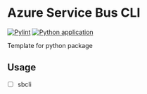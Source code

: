 # Azure Service Bus CLI

[![Pylint](https://github.com/guionardo/py-servicebus-cli/actions/workflows/pylint.yml/badge.svg)](https://github.com/guionardo/py-servicebus-cli/actions/workflows/pylint.yml)
[![Python application](https://github.com/guionardo/py-servicebus-cli/actions/workflows/python-app.yml/badge.svg)](https://github.com/guionardo/py-servicebus-cli/actions/workflows/python-app.yml)

Template for python package

## Usage

- [ ] sbcli 
